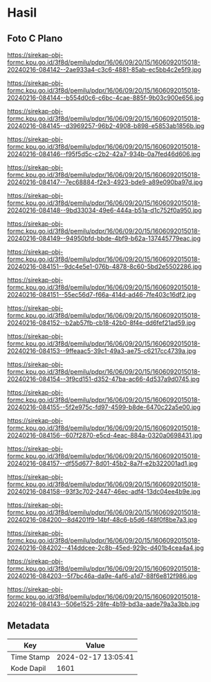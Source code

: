 # Hasil

## Foto C Plano

https://sirekap-obj-formc.kpu.go.id/3f8d/pemilu/pdpr/16/06/09/20/15/1606092015018-20240216-084142--2ae933a4-c3c6-4881-85ab-ec5bb4c2e5f9.jpg

https://sirekap-obj-formc.kpu.go.id/3f8d/pemilu/pdpr/16/06/09/20/15/1606092015018-20240216-084144--b554d0c6-c6bc-4cae-885f-9b03c900e656.jpg

https://sirekap-obj-formc.kpu.go.id/3f8d/pemilu/pdpr/16/06/09/20/15/1606092015018-20240216-084145--d3969257-96b2-4908-b898-e5853ab1856b.jpg

https://sirekap-obj-formc.kpu.go.id/3f8d/pemilu/pdpr/16/06/09/20/15/1606092015018-20240216-084146--f95f5d5c-c2b2-42a7-934b-0a7fed46d606.jpg

https://sirekap-obj-formc.kpu.go.id/3f8d/pemilu/pdpr/16/06/09/20/15/1606092015018-20240216-084147--7ec68884-f2e3-4923-bde9-a89e090ba97d.jpg

https://sirekap-obj-formc.kpu.go.id/3f8d/pemilu/pdpr/16/06/09/20/15/1606092015018-20240216-084148--9bd33034-49e6-444a-b51a-d1c752f0a950.jpg

https://sirekap-obj-formc.kpu.go.id/3f8d/pemilu/pdpr/16/06/09/20/15/1606092015018-20240216-084149--94950bfd-bbde-4bf9-b62a-137445779eac.jpg

https://sirekap-obj-formc.kpu.go.id/3f8d/pemilu/pdpr/16/06/09/20/15/1606092015018-20240216-084151--9dc4e5e1-076b-4878-8c60-5bd2e5502286.jpg

https://sirekap-obj-formc.kpu.go.id/3f8d/pemilu/pdpr/16/06/09/20/15/1606092015018-20240216-084151--55ec56d7-f66a-414d-ad46-7fe403c16df2.jpg

https://sirekap-obj-formc.kpu.go.id/3f8d/pemilu/pdpr/16/06/09/20/15/1606092015018-20240216-084152--b2ab57fb-cb18-42b0-8f4e-dd6fef21ad59.jpg

https://sirekap-obj-formc.kpu.go.id/3f8d/pemilu/pdpr/16/06/09/20/15/1606092015018-20240216-084153--9ffeaac5-39c1-49a3-ae75-c6217cc4739a.jpg

https://sirekap-obj-formc.kpu.go.id/3f8d/pemilu/pdpr/16/06/09/20/15/1606092015018-20240216-084154--3f9cd151-d352-47ba-ac66-4d537a9d0745.jpg

https://sirekap-obj-formc.kpu.go.id/3f8d/pemilu/pdpr/16/06/09/20/15/1606092015018-20240216-084155--5f2e975c-fd97-4599-b8de-6470c22a5e00.jpg

https://sirekap-obj-formc.kpu.go.id/3f8d/pemilu/pdpr/16/06/09/20/15/1606092015018-20240216-084156--607f2870-e5cd-4eac-884a-0320a0698431.jpg

https://sirekap-obj-formc.kpu.go.id/3f8d/pemilu/pdpr/16/06/09/20/15/1606092015018-20240216-084157--df55d677-8d01-45b2-8a7f-e2b322001ad1.jpg

https://sirekap-obj-formc.kpu.go.id/3f8d/pemilu/pdpr/16/06/09/20/15/1606092015018-20240216-084158--93f3c702-2447-46ec-adf4-13dc04ee4b9e.jpg

https://sirekap-obj-formc.kpu.go.id/3f8d/pemilu/pdpr/16/06/09/20/15/1606092015018-20240216-084200--8d4201f9-14bf-48c6-b5d6-f48f0f8be7a3.jpg

https://sirekap-obj-formc.kpu.go.id/3f8d/pemilu/pdpr/16/06/09/20/15/1606092015018-20240216-084202--414ddcee-2c8b-45ed-929c-d401b4cea4a4.jpg

https://sirekap-obj-formc.kpu.go.id/3f8d/pemilu/pdpr/16/06/09/20/15/1606092015018-20240216-084203--5f7bc46a-da9e-4af6-a1d7-88f6e812f986.jpg

https://sirekap-obj-formc.kpu.go.id/3f8d/pemilu/pdpr/16/06/09/20/15/1606092015018-20240216-084143--506e1525-28fe-4b19-bd3a-aade79a3a3bb.jpg


## Metadata

| Key        | Value               |
| ---------- | ------------------- |
| Time Stamp | 2024-02-17 13:05:41 |
| Kode Dapil | 1601                |



